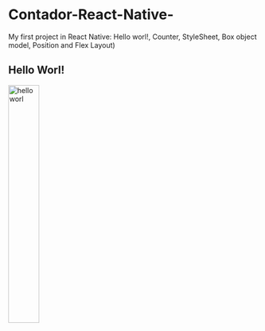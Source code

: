 # Contador-React-Native-

My first project in React Native: Hello worl!, Counter, StyleSheet, Box object model, Position and Flex Layout)

## Hello Worl!

<img width="35%" alt="hello worl" src="https://res.cloudinary.com/silviajcn/image/upload/v1644688451/React%20native/Proyecto%201/WhatsApp_Image_2022-02-12_at_12.50.50_PM_3_beplud.jpg" />
